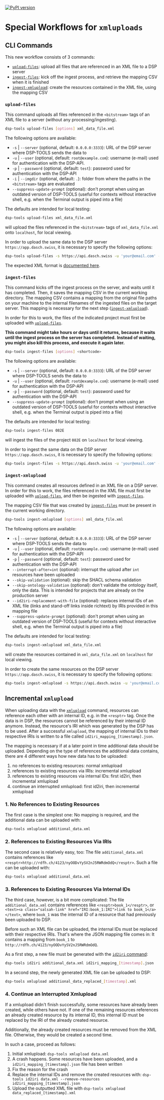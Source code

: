 [![PyPI version](https://badge.fury.io/py/dsp-tools.svg)](https://badge.fury.io/py/dsp-tools)

# Special Workflows for `xmluploads`


## CLI Commands

This new workflow consists of 3 commands:

- [`upload-files`](#upload-files): upload all files that are referenced in an XML file to a DSP server
- [`ingest-files`](#ingest-files): kick off the ingest process, and retrieve the mapping CSV when it is finished
- [`ingest-xmlupload`](#ingest-xmlupload): create the resources contained in the XML file, using the mapping CSV


### `upload-files`

This command uploads all files referenced in the `<bitstream>` tags of an XML file to a server
(without any processing/ingesting).

```bash
dsp-tools upload-files [options] xml_data_file.xml
```

The following options are available:

- `-s` | `--server` (optional, default: `0.0.0.0:3333`): URL of the DSP server where DSP-TOOLS sends the data to
- `-u` | `--user` (optional, default: `root@example.com`): username (e-mail) used for authentication with the DSP-API.
- `-p` | `--password` (optional, default: `test`): password used for authentication with the DSP-API
- `-i` | `--imgdir` (optional, default: `.`): folder from where the paths in the `<bitstream>` tags are evaluated
- `--suppress-update-prompt` (optional): don't prompt when using an outdated version of DSP-TOOLS 
  (useful for contexts without interactive shell, e.g. when the Terminal output is piped into a file)

The defaults are intended for local testing: 

```bash
dsp-tools upload-files xml_data_file.xml
```

will upload the files referenced in the `<bitstream>` tags of `xml_data_file.xml` onto `localhost`, for local viewing.

In order to upload the same data to the DSP server `https://app.dasch.swiss`,
it is necessary to specify the following options:

```bash
dsp-tools upload-files -s https://api.dasch.swiss -u 'your@email.com' -p 'password' xml_data_file.xml
```

The expected XML format is [documented here](../data-file/xml-data-file.md).


### `ingest-files`

This command kicks off the ingest process on the server, and waits until it has completed.
Then, it saves the mapping CSV in the current working directory.
The mapping CSV contains a mapping from the original file paths on your machine 
to the internal filenames of the ingested files on the target server.
This mapping is necessary for the next step ([`ingest-xmlupload`](#ingest-xmlupload)).

In order for this to work, the files of the indicated project 
must first be uploaded with [`upload-files`](#upload-files).

**This command might take hours or days until it returns,**
**because it waits until the ingest process on the server has completed.**
**Instead of waiting, you might also kill this process, and execute it again later.**

```bash
dsp-tools ingest-files [options] <shortcode>
```

The following options are available:

- `-s` | `--server` (optional, default: `0.0.0.0:3333`): URL of the DSP server where DSP-TOOLS sends the data to
- `-u` | `--user` (optional, default: `root@example.com`): username (e-mail) used for authentication with the DSP-API
- `-p` | `--password` (optional, default: `test`): password used for authentication with the DSP-API
- `--suppress-update-prompt` (optional): don't prompt when using an outdated version of DSP-TOOLS 
  (useful for contexts without interactive shell, e.g. when the Terminal output is piped into a file)

The defaults are intended for local testing: 

```bash
dsp-tools ingest-files 082E
```

will ingest the files of the project `082E` on `localhost` for local viewing.

In order to ingest the same data on the DSP server `https://app.dasch.swiss`,
it is necessary to specify the following options:

```bash
dsp-tools ingest-files -s https://api.dasch.swiss -u 'your@email.com' -p 'password' 082E
```


### `ingest-xmlupload`

This command creates all resources defined in an XML file on a DSP server. 
In order for this to work, the files referenced in the XML file 
must first be uploaded with [`upload-files`](#upload-files),
and then be ingested with [`ingest-files`](#ingest-files).

The mapping CSV file that was created by [`ingest-files`](#ingest-files) 
must be present in the current working directory.

```bash
dsp-tools ingest-xmlupload [options] xml_data_file.xml
```

The following options are available:

- `-s` | `--server` (optional, default: `0.0.0.0:3333`): URL of the DSP server where DSP-TOOLS sends the data to
- `-u` | `--user` (optional, default: `root@example.com`): username (e-mail) used for authentication with the DSP-API 
- `-p` | `--password` (optional, default: `test`): password used for authentication with the DSP-API
- `--interrupt-after=int` (optional): interrupt the upload after `int` resources have been uploaded
- `--skip-validation` (optional): skip the SHACL schema validation
- `--skip-ontology-validation` (optional): don't validate the ontology itself, only the data.
  This is intended for projects that are already on the production server
- `--id2iri-replacement-with-file` (optional): replaces internal IDs of an XML file 
  (links and stand-off links inside richtext) by IRIs provided in this mapping file
- `--suppress-update-prompt` (optional): don't prompt when using an outdated version of DSP-TOOLS 
  (useful for contexts without interactive shell, e.g. when the Terminal output is piped into a file)

The defaults are intended for local testing: 

```bash
dsp-tools ingest-xmlupload xml_data_file.xml
```

will create the resources contained in `xml_data_file.xml` on `localhost` for local viewing.

In order to create the same resources on the DSP server `https://app.dasch.swiss`,
it is necessary to specify the following options:

```bash
dsp-tools ingest-xmlupload -s https://api.dasch.swiss -u 'your@email.com' -p 'password' xml_data_file.xml
```


## Incremental `xmlupload`

When uploading data with the [`xmlupload`](../data-file/data-file-commands.md#xmlupload) command,
resources can reference each other with an internal ID,
e.g. in the `<resptr>` tag.
Once the data is in DSP,
the resources cannot be referenced by their internal ID anymore.
Instead, the resource's IRI which was generated by the DSP has to be used.
After a successful `xmlupload`, 
the mapping of internal IDs to their respective IRIs 
is written to a file called `id2iri_mapping_[timestamp].json`.

The mapping is necessary if at a later point in time additional data should be uploaded.
Depending on the type of references the additional data contains,
there are 4 different ways how new data has to be uploaded:

1. no references to existing resources: normal xmlupload
2. references to existing resources via IRIs: incremental xmlupload
3. references to existing resources via internal IDs: first id2iri, then incremental xmlupload
4. continue an interrupted xmlupload: first id2iri, then incremental xmlupload



### 1. No References to Existing Resources

The first case is the simplest one:
No mapping is required, and the additional data can be uploaded with:

```bash
dsp-tools xmlupload additional_data.xml
```



### 2. References to Existing Resources Via IRIs

The second case is relatively easy, too:
The file `additional_data.xml` contains references like `<resptr>http://rdfh.ch/4123/nyOODvYySV2nJ5RWRdmOdQ</resptr>`. 
Such a file can be uploaded with:

```bash
dsp-tools xmlupload additional_data.xml
```



### 3. References to Existing Resources Via Internal IDs

The third case, however, is a bit more complicated:
The file `additional_data.xml` contains references like `<resptr>book_1</resptr>`,
or `<text><a class="salsah-link" href="IRI:book_1:IRI">link to book_1</a></text>`,
where `book_1` was the internal ID of a resource that had previously been uploaded to DSP.

Before such an XML file can be uploaded,
the internal IDs must be replaced with their respective IRIs.
That's where the JSON mapping file comes in:
It contains a mapping from `book_1` to `http://rdfh.ch/4123/nyOODvYySV2nJ5RWRdmOdQ`.

As a first step, 
a new file must be generated 
with the [`id2iri` command](../data-file/data-file-commands.md#id2iri):

```bash
dsp-tools id2iri additional_data.xml id2iri_mapping_[timestamp].json
```

In a second step, the newly generated XML file can be uploaded to DSP:

```bash
dsp-tools xmlupload additional_data_replaced_[timestamp].xml
```



### 4. Continue an Interrupted Xmlupload

If a xmlupload didn't finish successfully, 
some resources have already been created, while others have not.
If one of the remaining resources references an already created resource by its internal ID,
this internal ID must be replaced by the IRI of the already created resource.

Additionally, the already created resources must be removed from the XML file.
Otherwise, they would be created a second time.

In such a case, proceed as follows:

1. Initial xmlupload: `dsp-tools xmlupload data.xml`
2. A crash happens. Some resources have been uploaded, and a `id2iri_mapping_[timestamp].json` file has been written
3. Fix the reason for the crash
4. Replace the internal IDs and remove the created resources with: 
   `dsp-tools id2iri data.xml --remove-resources id2iri_mapping_[timestamp].json`
5. Upload the outputted XML file with `dsp-tools xmlupload data_replaced_[timestamp].xml`
